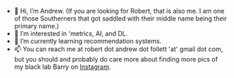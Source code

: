- 👋 Hi, I’m Andrew.  (If you are looking for Robert, that is also me.  I am one of those Southerners that got saddled with their middle name being their primary name.)
- 👀 I’m interested in 'metrics, AI, and DL.
- 🌱 I’m currently learning recommendation systems.
- 📫 You can reach me at robert dot andrew dot follett 'at' gmail dot com, but you should and probably do care more about finding more pics of my black lab Barry on [Instagram](https://www.instagram.com/good.boy.barry/).

<!---
afoll/afoll is a ✨ special ✨ repository because its `README.md` (this file) appears on your GitHub profile.
You can click the Preview link to take a look at your changes.
--->
